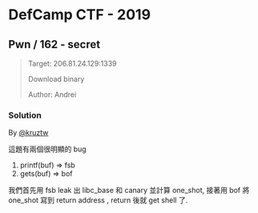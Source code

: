 # DefCamp CTF - 2019

## Pwn / 162 - secret

> Target: 206.81.24.129:1339
>
> Download binary
>
> Author: Andrei

### Solution

By [@kruztw](https://github.com/dreamisadream)

這題有兩個很明顯的 bug
1. printf(buf) => fsb
2. gets(buf) => bof

我們首先用 fsb leak 出 libc_base 和 canary 並計算 one_shot, 接著用 bof 將 one_shot 寫到 return address , return 後就 get shell 了.
